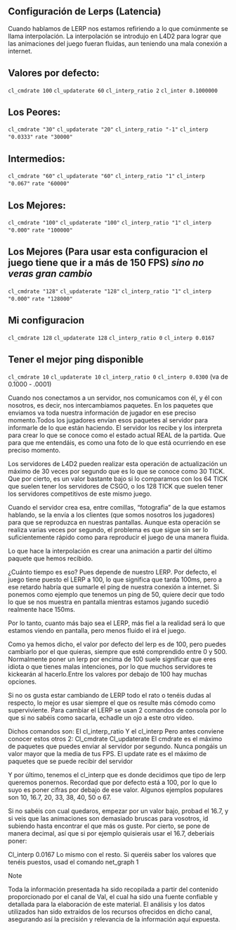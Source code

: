 ## Configuración de Lerps (Latencia)

Cuando hablamos de LERP nos estamos refiriendo a lo que comúnmente se llama interpolación. La interpolación se introdujo en L4D2 para lograr que las animaciones del juego fueran fluidas, aun teniendo una mala conexión a internet.

## Valores por defecto:
`cl_cmdrate 100`
`cl_updaterate 60`
`cl_interp_ratio 2`
`cl_inter 0.1000000`

## Los Peores:

`cl_cmdrate "30"`
`cl_updaterate "20"`
`cl_interp_ratio "-1"`
`cl_interp "0.0333"`
`rate "30000"`

## Intermedios:
`cl_cmdrate "60"`
`cl_updaterate "60"`
`cl_interp_ratio "1"`
`cl_interp "0.067"`
`rate "60000"`

## Los Mejores:
`cl_cmdrate "100"`
`cl_updaterate "100"`
`cl_interp_ratio "1"`
`cl_interp "0.000"` 
`rate "100000"`

## Los Mejores (Para usar esta configuracion el juego tiene que ir a más de 150 FPS) *sino no veras gran cambio*
`cl_cmdrate "128"`
`cl_updaterate "128"`
`cl_interp_ratio "1"`
`cl_interp "0.000"`
`rate "128000"`

## Mi configuracion
`cl_cmdrate 128`
`cl_updaterate 128`
`cl_interp_ratio 0`
`cl_interp 0.0167`

## Tener el mejor ping disponible
`cl_cmdrate 10`
`cl_updaterate 10`
`cl_interp_ratio 0`
`cl_interp 0.0300` (va de 0.1000 - .0001)

Cuando nos conectamos a un servidor, nos comunicamos con él, y él con nosotros, es decir, nos intercambiamos paquetes. En los paquetes que enviamos va toda nuestra información de jugador en ese preciso momento.Todos los jugadores envían esos paquetes al servidor para informarle de lo que están haciendo. El servidor los recibe y los interpreta para crear lo que se conoce como el estado actual REAL de la partida. Que para que me entendáis, es como una foto de lo que está ocurriendo en ese preciso momento. 

Los servidores de L4D2 pueden realizar esta operación de actualización un máximo de 30 veces por segundo  que es lo que se conoce como 30 TICK. Que por cierto, es un valor bastante bajo si lo comparamos con los 64 TICK que suelen tener los servidores de CSGO, o los 128 TICK que suelen tener los servidores competitivos de este mismo juego.

Cuando el servidor crea esa, entre comillas, “fotografia” de la que estamos hablando, se la envía a los clientes (que somos nosotros los jugadores) para que se reproduzca en nuestras pantallas.
Aunque esta operación se realiza varias veces por segundo, el problema es que sigue sin ser lo suficientemente rápido como para reproducir el juego de una manera fluida.

Lo que hace la interpolación es crear una animación a partir del último paquete que hemos recibido. 

¿Cuánto tiempo es eso? Pues depende de nuestro LERP.
Por defecto, el juego tiene puesto el LERP a 100, lo que significa que tarda 100ms, pero a ese retardo habría que sumarle el ping de nuestra conexión a internet. Si ponemos como ejemplo que tenemos un ping de 50, quiere decir que todo lo que se nos muestra en pantalla mientras estamos jugando sucedió realmente hace 150ms.

Por lo tanto, cuanto más bajo sea el LERP, más fiel a la realidad será lo que estamos viendo en pantalla, pero menos fluido el irá el juego. 

Como ya hemos dicho, el valor por defecto del lerp es de 100, pero puedes cambiarlo por el que quieras, siempre que esté comprendido entre 0 y 500.
Normalmente poner un lerp por encima de 100 suele significar que eres idiota o que tienes malas intenciones, por lo que muchos servidores te kickearán al hacerlo.Entre los valores por debajo de 100 hay muchas opciones. 

Si no os gusta estar cambiando de LERP todo el rato o tenéis dudas al respecto, lo mejor es usar siempre el que os resulte más cómodo como superviviente.
Para cambiar el LERP se usan 2 comandos de consola por lo que si no sabéis como sacarla, echadle un ojo a este otro vídeo.

Dichos comandos son:
El cl_interp_ratio
Y el cl_interp
Pero antes conviene conocer estos otros 2:
Cl_cmdrate
Cl_updaterate
El cmdrate es el máximo de paquetes que puedes enviar al servidor por segundo. Nunca pongáis un valor mayor que la media de tus FPS.
El update rate es el máximo de paquetes que se puede recibir del servidor

Y por último, tenemos el cl_interp que es donde decidimos que tipo de lerp queremos ponernos. Recordad que por defecto está a 100, por lo que lo suyo es poner cifras por debajo de ese valor.
Algunos ejemplos populares son 10, 16.7, 20, 33, 38, 40, 50 o 67.

Si no sabéis con cual quedaros, empezar por un valor bajo, probad el 16.7, y si veis que las animaciones son demasiado bruscas para vosotros, id subiendo hasta encontrar el que más os guste. 
Por cierto, se pone de manera decimal, así que si por ejemplo quisierais usar el 16.7, deberíais poner:

Cl_interp 0.0167
Lo mismo con el resto.
Si queréis saber los valores que tenéis puestos, usad el comando net_graph 1

> [!NOTE]
> Toda la información presentada ha sido recopilada a partir del contenido proporcionado por el canal de Val, el cual ha sido una fuente confiable y detallada para la elaboración de este material. El análisis y los datos utilizados han sido extraídos de los recursos ofrecidos en dicho canal, asegurando así la precisión y relevancia de la información aquí expuesta.








